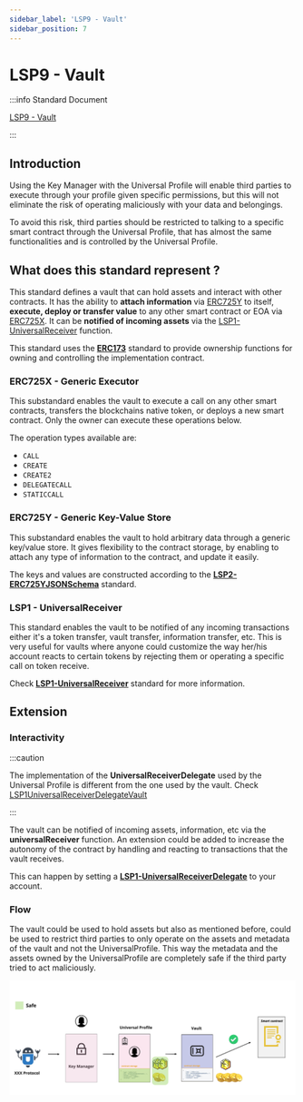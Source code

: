 ```yaml
---
sidebar_label: 'LSP9 - Vault'
sidebar_position: 7
---
```


# LSP9 - Vault

:::info Standard Document

[LSP9 - Vault](https://github.com/lukso-network/LIPs/blob/main/LSPs/LSP-9-Vault.md)

:::

## Introduction

Using the Key Manager with the Universal Profile will enable third parties to execute through your profile given specific permissions, but this will not eliminate the risk of operating maliciously with your data and belongings.

To avoid this risk, third parties should be restricted to talking to a specific smart contract through the Universal Profile, that has almost the same functionalities and is controlled by the Universal Profile.

## What does this standard represent ?

This standard defines a vault that can hold assets and interact with other contracts. It has the ability to **attach information** via [ERC725Y](https://github.com/ethereum/EIPs/blob/master/EIPS/eip-725.md#erc725y) to itself, **execute, deploy or transfer value** to any other smart contract or EOA via [ERC725X](https://github.com/ethereum/EIPs/blob/master/EIPS/eip-725.md#erc725x). It can be **notified of incoming assets** via the [LSP1-UniversalReceiver](https://github.com/lukso-network/LIPs/blob/master/LSPs/LSP-1-UniversalReceiver.md) function.

This standard uses the **[ERC173](https://eips.ethereum.org/EIPS/eip-173)** standard to provide ownership functions for owning and controlling the implementation contract.

### ERC725X - Generic Executor

This substandard enables the vault to execute a call on any other smart contracts, transfers the blockchains native token, or deploys a new smart contract. Only the owner can execute these operations below.


The operation types available are:

- `CALL`
- `CREATE`
- `CREATE2`
- `DELEGATECALL`
- `STATICCALL`

### ERC725Y - Generic Key-Value Store

This substandard enables the vault to hold arbitrary data through a generic key/value store. It gives flexibility to the contract storage, by enabling to attach any type of information to the contract, and update it easily. 

The keys and values are constructed according to the **[LSP2-ERC725YJSONSchema](../generic-standards/01-lsp2-json-schema.md)** standard.

### LSP1 - UniversalReceiver

This standard enables the vault to be notified of any incoming transactions either it's a token transfer, vault transfer, information transfer, etc.
This is very useful for vaults where anyone could customize the way her/his account reacts to certain tokens by rejecting them or operating a specific call on token receive.

Check **[LSP1-UniversalReceiver](../generic-standards/02-lsp1-universal-receiver.md)** standard for more information.

## Extension

### Interactivity


:::caution

The implementation of the **UniversalReceiverDelegate** used by the Universal Profile is different from the one used by the vault. Check [LSP1UniversalReceiverDelegateVault](../smart-contracts/lsp1-universal-receiver-delegate-vault.md)

:::

The vault can be notified of incoming assets, information, etc via the **universalReceiver** function. An extension could be added to increase the autonomy of the contract by handling and reacting to transactions that the vault receives.

This can happen by setting a **[LSP1-UniversalReceiverDelegate](./02-lsp1-universal-receiver-delegate.md)** to your account.


### Flow

The vault could be used to hold assets but also as mentioned before, could be used to restrict third parties to only operate on the assets and metadata of the vault and not the UniversalProfile. This way the metadata and the assets owned by the UniversalProfile are completely safe if the third party tried to act maliciously.

![LSP9 vault with third parties flow](../../../static/img/lsp9-vault-flow.jpeg)
